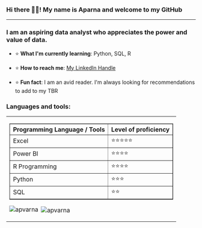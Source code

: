 ### Hi there 👋🏾! My name is Aparna and welcome to my GitHub
<hr>
<h3>I am an aspiring data analyst who appreciates the power and value of data. </h3>

- ⭐ **What I'm currently learning**: Python, SQL, R

- ⭐ **How to reach me**: [My LinkedIn Handle](www.linkedin.com/in/aparna-varma)

- ⭐ **Fun fact**: I am an avid reader. I'm always looking for recommendations to add to my TBR

<h3 align="left">Languages and tools:</h3>

<table cellspacing = "10">
  <tr>
    <td>  <table border = "1">
      <th> Programming Language / Tools </th>
      <th> Level of proficiency </th>
        <tr>
            <td>Excel</td>
            <td>⭐️⭐️⭐️⭐️⭐️</td>
          </tr>
        <tr>
          <td>Power BI</td>
          <td>⭐️⭐⭐️⭐️</td>
        </tr>
        <tr>
          <td>R Programming</td>
          <td>⭐️⭐️⭐️⭐️</td>
        </tr>
        <tr>
          <td>Python</td>
          <td>⭐️⭐️⭐️</td>
        </tr>
              <tr>
          <td>SQL</td>
          <td>⭐️⭐️</td>
        </tr>
      </table>

      
<p><img align="left" src="https://github-readme-stats.vercel.app/api/top-langs?username=apvarna&show_icons=true&theme=tokyonight&locale=en&layout=compact" alt="apvarna" /></p>

<p>&nbsp;<img align="center" src="https://github-readme-stats.vercel.app/api?username=apvarna&show_icons=true&theme=tokyonight&hide_border=true&locale=en" alt="apvarna" /></p>

